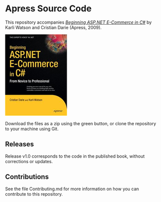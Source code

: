 # Apress Source Code

This repository accompanies [*Beginning ASP.NET E-Commerce in C#*](http://www.apress.com/9781430210740) by Karli Watson and Cristian Darie (Apress, 2009).

![Cover image](9781430210740.jpg)

Download the files as a zip using the green button, or clone the repository to your machine using Git.

## Releases

Release v1.0 corresponds to the code in the published book, without corrections or updates.

## Contributions

See the file Contributing.md for more information on how you can contribute to this repository.
